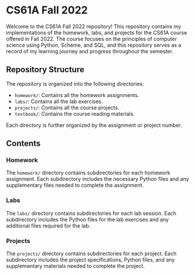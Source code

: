 # CS61A Fall 2022

Welcome to the CS61A Fall 2022 repository! This repository contains my implementations of the homework, labs, and projects for the CS61A course offered in Fall 2022. The course focuses on the principles of computer science using Python, Scheme, and SQL, and this repository serves as a record of my learning journey and progress throughout the semester.

## Repository Structure

The repository is organized into the following directories:

- `homework/`: Contains all the homework assignments.
- `labs/`: Contains all the lab exercises.
- `projects/`: Contains all the course projects.
- `textbook/`: Contains the course reading materials.

Each directory is further organized by the assignment or project number.

## Contents

### Homework

The `homework/` directory contains subdirectories for each homework assignment. Each subdirectory includes the necessary Python files and any supplementary files needed to complete the assignment.

### Labs

The `labs/` directory contains subdirectories for each lab session. Each subdirectory includes the Python files for the lab exercises and any additional files required for the lab.

### Projects

The `projects/` directory contains subdirectories for each project. Each subdirectory includes the project specifications, Python files, and any supplementary materials needed to complete the project.


